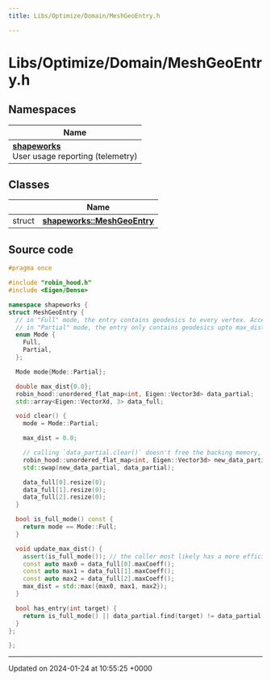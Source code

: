 ```yaml
---
title: Libs/Optimize/Domain/MeshGeoEntry.h

---
```


# Libs/Optimize/Domain/MeshGeoEntry.h



## Namespaces

| Name           |
| -------------- |
| **[shapeworks](../Namespaces/namespaceshapeworks.md)** <br>User usage reporting (telemetry)  |

## Classes

|                | Name           |
| -------------- | -------------- |
| struct | **[shapeworks::MeshGeoEntry](../Classes/structshapeworks_1_1MeshGeoEntry.md)**  |




## Source code

```cpp
#pragma once

#include "robin_hood.h"
#include <Eigen/Dense>

namespace shapeworks {
struct MeshGeoEntry {
  // in "Full" mode, the entry contains geodesics to every vertex. Access via `data_full`
  // in "Partial" mode, the entry only contains geodesics upto max_dist. Access via `data_partial`
  enum Mode {
    Full,
    Partial,
  };

  Mode mode{Mode::Partial};

  double max_dist{0.0};
  robin_hood::unordered_flat_map<int, Eigen::Vector3d> data_partial;
  std::array<Eigen::VectorXd, 3> data_full;

  void clear() {
    mode = Mode::Partial;

    max_dist = 0.0;

    // calling `data_partial.clear()` doesn't free the backing memory, so we have to swap to an empty
    robin_hood::unordered_flat_map<int, Eigen::Vector3d> new_data_partial;
    std::swap(new_data_partial, data_partial);

    data_full[0].resize(0);
    data_full[1].resize(0);
    data_full[2].resize(0);
  }

  bool is_full_mode() const {
    return mode == Mode::Full;
  }

  void update_max_dist() {
    assert(is_full_mode()); // the caller most likely has a more efficient way to compute this if partial mode
    const auto max0 = data_full[0].maxCoeff();
    const auto max1 = data_full[1].maxCoeff();
    const auto max2 = data_full[2].maxCoeff();
    max_dist = std::max({max0, max1, max2});
  }

  bool has_entry(int target) {
    return is_full_mode() || data_partial.find(target) != data_partial.end();
  }
};

};
```


-------------------------------

Updated on 2024-01-24 at 10:55:25 +0000

